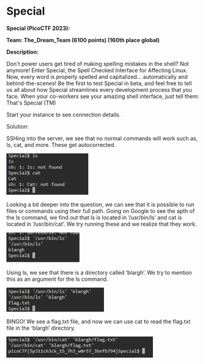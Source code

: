 # Special

**Special (PicoCTF 2023):**

**Team: The\_Dream\_Team (6100 points) (160th place global)**

**Description:**

Don't power users get tired of making spelling mistakes in the shell? Not anymore! Enter Special, the Spell Checked Interface for Affecting Linux. Now, every word is properly spelled and capitalized... automatically and behind-the-scenes! Be the first to test Special in beta, and feel free to tell us all about how Special streamlines every development process that you face. When your co-workers see your amazing shell interface, just tell them: That's Special (TM)

Start your instance to see connection details.

Solution:

SSHing into the server, we see that no normal commands will work such as, ls, cat, and more. These get autocorrected.

![Command-Line](<../.gitbook/assets/0 (2).png>)

Looking a bit deeper into the question, we can see that it is possible to run files or commands using their full path. Going on Google to see the apth of the ls command, we find out that ls is located in ‘/usr/bin/ls’ and cat is located in ‘/usr/bin/cat’. We try running these and we realize that they work.

![Command-Line](<../.gitbook/assets/1 (1).png>)

Using ls, we see that there is a directory called ‘blargh’. We try to mention this as an argument for the ls command.

![Command-Line](<../.gitbook/assets/2 (2).png>)

BINGO! We see a flag.txt file, and now we can use cat to read the flag.txt file in the ‘blargh’ directory.

![Command-Line](<../.gitbook/assets/3 (1).png>)
